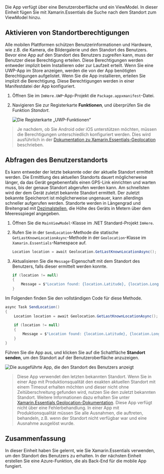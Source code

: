 Die App verfügt über eine Benutzeroberfläche und ein ViewModel. In dieser Einheit fügen Sie mit Xamarin.Essentials die Suche nach dem Standort zum ViewModel hinzu.

## <a name="enable-location-permissions"></a>Aktivieren von Standortberechtigungen

Alle mobilen Plattformen schützen Benutzerinformationen und Hardware, wie z.B. die Kamera, die Bildergalerie und den Standort des Benutzers. Bevor eine App auf den Standort des Benutzers zugreifen kann, muss der Benutzer diese Berechtigung erteilen. Diese Berechtigungen werden entweder implizit beim Installieren oder zur Laufzeit erteilt. Wenn Sie eine UWP-App im Store anzeigen, werden die von der App benötigten Berechtigungen aufgelistet. Wenn Sie die App installieren, erteilen Sie implizit die Berechtigung. Diese Berechtigungen werden in einer Manifestdatei der App konfiguriert.

1. Öffnen Sie im `ImHere.UWP`-App-Projekt die `Package.appxmanifest`-Datei.

2. Navigieren Sie zur Registerkarte **Funktionen**, und überprüfen Sie die Funktion *Standort*.

    ![Die Registerkarte „UWP-Funktionen“](../media-drafts/4-uwp-location-capability.png)

> Je nachdem, ob Sie Android oder iOS unterstützen möchten, müssen die Berechtigungen unterschiedlich konfiguriert werden. Dies wird ausführlich in der [Dokumentation zu Xamarin.Essentials-Geolocation](https://docs.microsoft.com/xamarin/essentials/geolocation?tabs=android#getting-started) beschrieben.

## <a name="query-for-the-users-location"></a>Abfragen des Benutzerstandorts

Es kann entweder der letzte bekannte oder der aktuelle Standort ermittelt werden. Die Ermittlung des aktuellen Standorts dauert möglicherweise länger, da das Gerät gegebenenfalls einen GPS-Link einrichten und warten muss, bis der genaue Standort abgerufen werden kann. Am schnellsten wird der dem Gerät zuletzt bekannte Standort ermittelt. Der zuletzt bekannte Speicherort ist möglicherweise ungenauer, kann allerdings schneller aufgerufen werden. Standorte werden in Längengrad und Breitengrad mit [Dezimalstellen](https://en.wikipedia.org/wiki/Decimal_degrees), die Höhe des Geräts in Metern über dem Meeresspiegel angegeben.

1. Öffnen Sie die `MainViewModel`-Klasse im .NET Standard-Projekt `ImHere`.

2. Rufen Sie in der `SendLocation`-Methode die statische `GetLastKnownLocationAsync`-Methode in der `Geolocation`-Klasse im `Xamarin.Essentials`-Namespace auf.

    ```cs
    Location location = await Geolocation.GetLastKnownLocationAsync();
    ```

3. Aktualisieren Sie die `Message`-Eigenschaft mit dem Standort des Benutzers, falls dieser ermittelt werden konnte.

    ```cs
    if (location != null)
    {
        Message = $"Location found: {location.Latitude}, {location.Longitude}.";
    }
    ```

Im Folgenden finden Sie den vollständigen Code für diese Methode.

```cs
async Task SendLocation()
{
    Location location = await Geolocation.GetLastKnownLocationAsync();

    if (location != null)
    {
        Message = $"Location found: {location.Latitude}, {location.Longitude}.";
    }
}
```

Führen Sie die App aus, und klicken Sie auf die Schaltfläche **Standort senden**, um den Standort auf der Benutzeroberfläche anzuzeigen.

![Die ausgeführte App, die den Standort des Benutzers anzeigt](../media-drafts/4-running-app-showing-location.png)

> Diese App verwendet den letzten bekannten Standort. Wenn Sie in einer App mit Produktionsqualität den exakten aktuellen Standort mit einem Timeout erhalten möchten und dieser nicht ohne Zeitüberschreitung gefunden wird, nutzen Sie den zuletzt bekannten Standort. Weitere Informationen dazu erhalten Sie unter [Xamarin.Essentials Geolocation-Dokumentation](https://docs.microsoft.com/xamarin/essentials/geolocation?tabs=uwp#using-geolocation). Diese App verfügt nicht über eine Fehlerbehandlung. In einer App mit Produktionsqualität müssen Sie alle Ausnahmen, die auftreten, behandeln, z.B. wenn der Standort nicht verfügbar war und eine Ausnahme ausgelöst wurde.

## <a name="summary"></a>Zusammenfassung

In dieser Einheit haben Sie gelernt, wie Sie Xamarin.Essentials verwenden, um den Standort des Benutzers zu erhalten. In der nächsten Einheit erstellen Sie eine Azure-Funktion, die als Back-End für die mobile App fungiert.